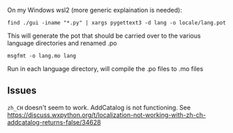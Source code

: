 On my Windows wsl2 (more generic explaination is needed):

`find ./gui -iname "*.py" | xargs pygettext3 -d lang -o locale/lang.pot`

This will generate the pot that should be carried over to the various language directories and renamed .po

`msgfmt -o lang.mo lang`

Run in each language directory, will compile the .po files to .mo files

## Issues
`zh_CH` doesn't seem to work. AddCatalog is not functioning. See https://discuss.wxpython.org/t/localization-not-working-with-zh-ch-addcatalog-returns-false/34628
